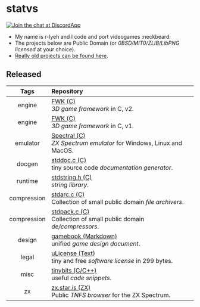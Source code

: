 statvs
======

[![Join the chat at DiscordApp](https://img.shields.io/badge/discord-support-blue.svg)](https://discord.gg/vu6Vt9d)

- My name is r-lyeh and I code and port videogames :neckbeard:
- The projects below are Public Domain (or _0BSD/MIT0/ZLIB/LibPNG licensed_ at your choice).
- [Really old projects can be found here](https://github.com/r-lyeh-archived/statvs).

## Released

Tags|Repository
:----------------:|:------------
engine|[FWK (C)](https://github.com/r-lyeh/v2) <br> *3D game framework* in C, v2.
engine|[FWK (C)](https://github.com/r-lyeh/v1) <br> *3D game framework* in C, v1.
emulator|[Spectral (C)](https://github.com/r-lyeh/Spectral) <br> *ZX Spectrum emulator* for Windows, Linux and MacOS.
docgen|[stddoc.c (C)](https://github.com/r-lyeh/stddoc.c) <br/> tiny source code *documentation generator*.
runtime|[stdstring.h (C)](https://github.com/r-lyeh/stdstring.h) <br/> *string library*.
compression|[stdarc.c (C)](https://github.com/r-lyeh/stdarc.c) <br/> Collection of small public domain *file archivers*.
compression|[stdpack.c (C)](https://github.com/r-lyeh/stdarc.c) <br/> Collection of small public domain *de/compressors*.
design|[gamebook (Markdown)](https://github.com/r-lyeh/gamebook) <br/> unified *game design document*.
legal|[uLicense (Text)](https://github.com/r-lyeh/uLicense) <br/> tiny and free *software license* in 299 bytes.
misc|[tinybits (C/C++)](https://github.com/r-lyeh/tinybits) <br/> useful *code snippets*.
zx|[zx.star.is (ZX)](https://github.com/r-lyeh/zx.star.is) <br/> Public *TNFS browser* for the ZX Spectrum.
